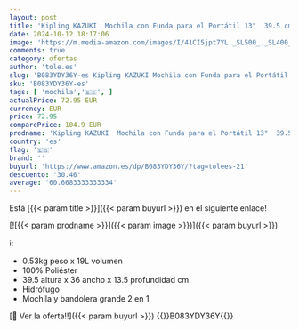 ```yaml
---
layout: post
title: 'Kipling KAZUKI  Mochila con Funda para el Portátil 13"  39.5 cm  19 L  Black Peppery.'
date: 2024-10-12 18:17:06
image: 'https://m.media-amazon.com/images/I/41CI5jpt7YL._SL500_._SL400_.jpg'
comments: true
category: ofertas
author: 'tole.es'
slug: 'B083YDY36Y-es Kipling KAZUKI Mochila con Funda para el Portátil 13" 39.5...'
sku: 'B083YDY36Y-es'
tags: [ 'mochila','🇪🇸', ]
actualPrice: 72.95 EUR
currency: EUR
price: 72.95
comparePrice: 104.9 EUR
prodname: 'Kipling KAZUKI  Mochila con Funda para el Portátil 13"  39.5 cm  19 L  Black Peppery.'
country: 'es'
flag: '🇪🇸'
brand: ''
buyurl: 'https://www.amazon.es/dp/B083YDY36Y/?tag=tolees-21'
descuento: '30.46'
average: '60.6683333333334'
---
```


Está [{{< param title >}}]({{< param buyurl >}}) en el siguiente enlace!

[![{{< param prodname >}}]({{< param image >}})]({{< param buyurl >}})

ℹ️:

- 0.53kg peso x 19L volumen
- 100% Poliéster
- 39.5 altura x 36 ancho x 13.5 profundidad cm
- Hidrófugo
- Mochila y bandolera grande 2 en 1

[🛒 Ver la oferta!!]({{< param buyurl >}})
{{<world>}}B083YDY36Y{{</world>}}
